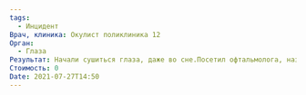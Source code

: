 ```yaml
---
tags:
  - Инцидент
Врач, клиника: Окулист поликлиника 12
Орган:
  - Глаза
Результат: Начали сушиться глаза, даже во сне.Посетил офтальмолога, назначили месяцный курс Артелак Баланс 3-4 раза в день + Корперегель на ночь.Курс повторять два три раза в год.В обычные дни стиллавит или гилан комфорт по 2 капли 2 –4 раза в день.После приема и по февраль 2022 года:Прокапал месячные курс артелак и корперегель, затем почти на ежедневной основе пользовался гилан комфортом.с тех переодическ при возникновении сухости и усталости пользуюсь гиланом
Стоимость: 0
Date: 2021-07-27T14:50
---
```

